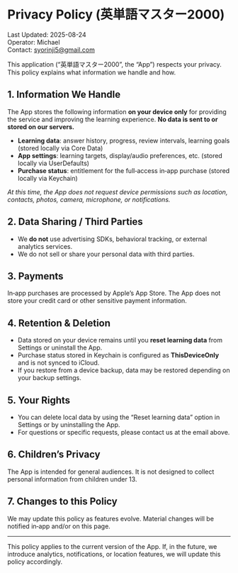 # Privacy Policy (英単語マスター2000)

Last Updated: 2025-08-24  
Operator: Michael  
Contact: [syorinji5@gmail.com](mailto:syorinji5@gmail.com)

This application (“英単語マスター2000”, the “App”) respects your privacy. This policy explains what information we handle and how.

## 1. Information We Handle
The App stores the following information **on your device only** for providing the service and improving the learning experience. **No data is sent to or stored on our servers.**
- **Learning data**: answer history, progress, review intervals, learning goals (stored locally via Core Data)
- **App settings**: learning targets, display/audio preferences, etc. (stored locally via UserDefaults)
- **Purchase status**: entitlement for the full‑access in‑app purchase (stored locally via Keychain)

*At this time, the App does not request device permissions such as location, contacts, photos, camera, microphone, or notifications.*

## 2. Data Sharing / Third Parties
- We **do not** use advertising SDKs, behavioral tracking, or external analytics services.  
- We do not sell or share your personal data with third parties.

## 3. Payments
In‑app purchases are processed by Apple’s App Store. The App does not store your credit card or other sensitive payment information.

## 4. Retention & Deletion
- Data stored on your device remains until you **reset learning data** from Settings or uninstall the App.  
- Purchase status stored in Keychain is configured as **ThisDeviceOnly** and is not synced to iCloud.  
- If you restore from a device backup, data may be restored depending on your backup settings.

## 5. Your Rights
- You can delete local data by using the “Reset learning data” option in Settings or by uninstalling the App.  
- For questions or specific requests, please contact us at the email above.

## 6. Children’s Privacy
The App is intended for general audiences. It is not designed to collect personal information from children under 13.

## 7. Changes to this Policy
We may update this policy as features evolve. Material changes will be notified in‑app and/or on this page.

---

This policy applies to the current version of the App. If, in the future, we introduce analytics, notifications, or location features, we will update this policy accordingly.
